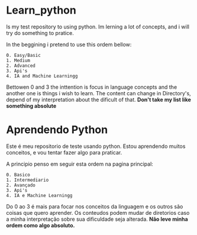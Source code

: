 # Learn_python
Is my test repository to using python. Im lerning a lot of concepts, and i will try do something to pratice.

In the beggining i pretend to use this ordem bellow:

	0. Easy/Basic
	1. Medium
	2. Advanced
	3. Api's
	4. IA and Machine Learningg
	
Bettowen 0 and 3 the inttention is focus in language concepts and the another one is things i wish to learn.
The content can change in Directory's, depend of my interpretation about  the dificult of that.
**Don't take my list like something absolute** 

# Aprendendo Python
Este é meu repositorio de teste usando python. Estou aprendendo muitos conceitos, e vou tentar fazer algo para praticar.

A principio penso em seguir esta ordem na pagina principal:

	0. Basico
	1. Intermediario
	2. Avançado
	3. Api's
	4. IA e Machine Learningg
	
Do 0 ao 3 é mais para focar nos conceitos da linguagem e os outros são coisas que quero aprender.
Os conteudos podem mudar de diretorios caso a minha interpretação sobre sua dificuldade seja alterada.
**Não leve minha ordem como algo absoluto.**
